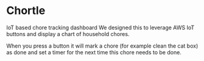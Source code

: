 Chortle
=======
IoT based chore tracking dashboard
We designed this to leverage AWS IoT buttons and display a chart of household chores. 

When you press a button it will mark a chore (for example clean the cat box) as done 
and set a timer for the next time this chore needs to be done.
